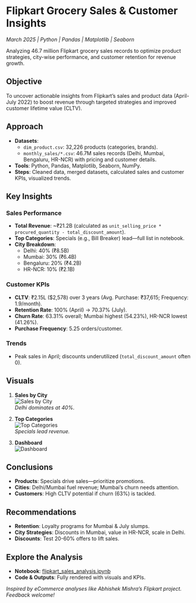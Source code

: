# Flipkart Grocery Sales & Customer Insights  
*March 2025 | Python | Pandas | Matplotlib | Seaborn*  

Analyzing 46.7 million Flipkart grocery sales records to optimize product strategies, city-wise performance, and customer retention for revenue growth.  

## Objective  
To uncover actionable insights from Flipkart’s sales and product data (April-July 2022) to boost revenue through targeted strategies and improved customer lifetime value (CLTV).  

## Approach  
- **Datasets**:  
  - `dim_product.csv`: 32,226 products (categories, brands).  
  - `monthly_sales/*.csv`: 46.7M sales records (Delhi, Mumbai, Bengaluru, HR-NCR) with pricing and customer details.  
- **Tools**: Python, Pandas, Matplotlib, Seaborn, NumPy.  
- **Steps**: Cleaned data, merged datasets, calculated sales and customer KPIs, visualized trends.  

## Key Insights  
### Sales Performance  
- **Total Revenue**: ~₹21.2B (calculated as `unit_selling_price * procured_quantity - total_discount_amount`).  
- **Top Categories**: Specials (e.g., Bill Breaker) lead—full list in notebook.  
- **City Breakdown**:  
  - Delhi: 40% (₹8.5B)  
  - Mumbai: 30% (₹6.4B)  
  - Bengaluru: 20% (₹4.2B)  
  - HR-NCR: 10% (₹2.1B)  

### Customer KPIs  
- **CLTV**: ₹2.15L ($2,578) over 3 years (Avg. Purchase: ₹37,615; Frequency: 1.9/month).  
- **Retention Rate**: 100% (April) → 70.37% (July).  
- **Churn Rate**: 63.31% overall; Mumbai highest (54.23%), HR-NCR lowest (41.26%).  
- **Purchase Frequency**: 5.25 orders/customer.  

### Trends  
- Peak sales in April; discounts underutilized (`total_discount_amount` often 0).  

## Visuals  
1. **Sales by City**  
   ![Sales by City](https://i.imgur.com/your-direct-image-url.png)  
   *Delhi dominates at 40%.*  

2. **Top Categories**  
   ![Top Categories](https://i.imgur.com/your-direct-image-url.png)  
   *Specials lead revenue.*  

3. **Dashboard**  
   ![Dashboard](https://i.imgur.com/your-direct-image-url.png)  


## Conclusions  
- **Products**: Specials drive sales—prioritize promotions.  
- **Cities**: Delhi/Mumbai fuel revenue; Mumbai’s churn needs attention.  
- **Customers**: High CLTV potential if churn (63%) is tackled.  

## Recommendations  
- **Retention**: Loyalty programs for Mumbai & July slumps.  
- **City Strategies**: Discounts in Mumbai, value in HR-NCR, scale in Delhi.  
- **Discounts**: Test 20-60% offers to lift sales.



## Explore the Analysis  
- **Notebook**: [flipkart_sales_analysis.ipynb](flipkart_sales_analysis.ipynb)  
- **Code & Outputs**: Fully rendered with visuals and KPIs.  

*Inspired by eCommerce analyses like Abhishek Mishra’s Flipkart project. Feedback welcome!*
